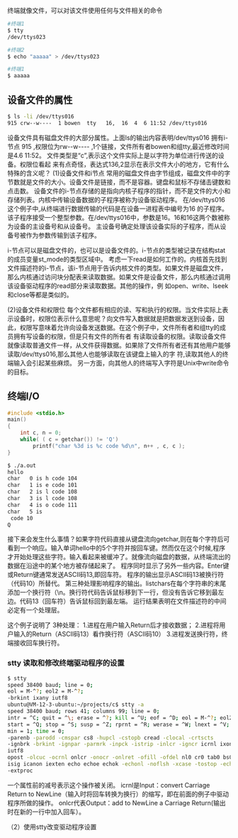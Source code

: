 终端就像文件，可以对该文件使用任何与文件相关的命令
```sh
#终端1
$ tty
/dev/ttys023

#终端2
$ echo "aaaaa" > /dev/ttys023

#终端1
$ aaaaa
```

## 设备文件的属性
```sh
$ ls -li /dev/ttys016
915 crw--w----  1 bowen  tty   16,  16  4  6 11:52 /dev/ttys016
```
设备文件具有磁盘文件的大部分属性。上面ls的输出内容表明/dev/ttys016 拥有i-节点 915 ,权限位为rw--w---- ,1个链接，文件所有者bowen和组tty,最近修改时间是4.6 11:52。
文件类型是“c”,表示这个文件实际上是以字符为单位进行传送的设备。权限位看起 来有点奇怪，表达式136,2显示在表示文件大小的地方，它有什么特殊的含义呢？
(1)设备文件和i节点	
常用的磁盘文件由字节组成，磁盘文件中的字节数就是文件的大小。设备文件是链接，而不是容器。键盘和鼠标不存储击键数和点击数。
设备文件的i-节点存储的是指向内核子程序的指针，而不是文件的大小和存储列表。内核中传输设备数据的子程序被称为设备驱动程序。
在/dev/ttys016这个例子中,从终端进行数据传输的代码是在设备一进程表中编号为16 的子程序。该子程序接受一个整型参数。在/dev/ttys016中，参数是16。16和16这两个数被称为设备的主设备号和从设备号。
主设备号确定处理该设备实际的子程序，而从设备号被作为参数传输到该子程序。

i-节点可以是磁盘文件的，也可以是设备文件的。i-节点的类型被记录在结构stat的成员变量st_mode的类型区域中。
考虑一下read是如何工作的。内核首先找到文件描述符的i-节点，该i-节点用于告诉内核文件的类型。如果文件是磁盘文件，那么内核通过访问块分配表来读取数据。如果文件是设备文件，那么内核通过调用该设备驱动程序的read部分来读取数据。其他的操作，例 如open、write、lseek和close等都是类似的。

(2)设备文件和权限位
每个文件都有相应的读、写和执行的权限。当文件实际上表示设备时，权限位表示什么意思呢？向文件写入数据就是把数据发送到设备，因此，权限写意味着允许向设备发送数据。在这个例子中，文件所有者和组tty的成员拥有写设备的权限，但是只有文件的所有者 有读取设备的权限。读取设备文件就像读取普通文件一样，从文件获得数据。如果除了文件所有者还有其他用户能够读取/dev/ttys016,那么其他人也能够读取在该键盘上输入的字 符,读取其他人的终端输入会引起某些麻烦。
另一方面，向其他人的终端写入字符是Unix中write命令的目标。

## 终端I/O
```cpp
#include <stdio.h>
main()
{
	int c, n = 0;
	while( ( c = getchar()) != 'Q')
		printf("char %3d is %c code %d\n", n++ , c, c );
}
```

```sh
$ ./a.out
hello
char   0 is h code 104
char   1 is e code 101
char   2 is l code 108
char   3 is l code 108
char   4 is o code 111
char   5 is
 code 10
Q
```
接下来会发生什么事情？如果字符代码直接从键盘流向getchar,则在每个字符后可看到一个响应。输入单词hello中的5个字符并按回车键。然而仅在这个时候,程序才开始处理这些字符。输入看起来被缓冲了。就像流向磁盘的数据，从终端流出的数据在沿途中的某个地方被存储起来了。
程序同时显示了另外一些内容。Enter键或Return键通常发送ASCII码13,即回车符。 程序的输出显示ASCII码13被换行符（代码10）所替代。
第三种处理影响程序的输出。listchars在每个字符串的末尾添加一个换行符（\n。换行符代码告诉鼠标移到下一行，但没有告诉它移到最左边。代码13（回车符）告诉鼠标回到最左端。
运行结果表明在文件描述符的中间必定有一个处理层。

这个例子说明了 3种处理：
1.进程在用户输入Return后才接收数据；
2.进程将用户输入的Return（ASCII码13）看作换行符（ASCII码10）
3.进程发送换行符，终端接收回车换行符。

### stty 读取和修改终端驱动程序的设置
```sh
$ stty
speed 38400 baud; line = 0;
eol = M-^?; eol2 = M-^?;
-brkint ixany iutf8
ubuntu@VM-12-3-ubuntu:~/projects/c$ stty -a
speed 38400 baud; rows 41; columns 99; line = 0;
intr = ^C; quit = ^\; erase = ^?; kill = ^U; eof = ^D; eol = M-^?; eol2 = M-^?; swtch = <undef>;
start = ^Q; stop = ^S; susp = ^Z; rprnt = ^R; werase = ^W; lnext = ^V; discard = ^O;
min = 1; time = 0;
-parenb -parodd -cmspar cs8 -hupcl -cstopb cread -clocal -crtscts
-ignbrk -brkint -ignpar -parmrk -inpck -istrip -inlcr -igncr icrnl ixon -ixoff -iuclc ixany imaxbel
iutf8
opost -olcuc -ocrnl onlcr -onocr -onlret -ofill -ofdel nl0 cr0 tab0 bs0 vt0 ff0
isig icanon iexten echo echoe echok -echonl -noflsh -xcase -tostop -echoprt echoctl echoke -flusho
-extproc
```
 一个属性前的减号表示这个操作被关闭。
 icrnl是Input：convert Carriage Return to NewLine（输入时将回车转换为换行）的缩写，即在前面的例子中驱动程序所做的操作。
 onlcr代表Output：add to NewLine a Carriage Return(输出时在新的一行中加入回车）。

（2）使用stty改变驱动程序设置
